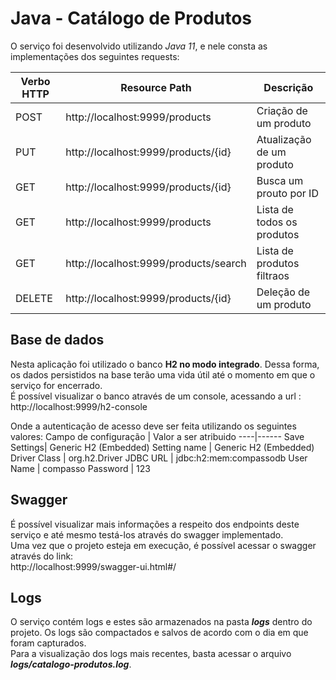 # **Java - Catálogo de Produtos**
O serviço foi desenvolvido utilizando *Java 11*, e nele consta as implementações dos seguintes requests: <br />

Verbo HTTP | Resource Path | Descrição
----|------|--------
POST| http://localhost:9999/products | Criação de um produto
PUT | http://localhost:9999/products/{id} | Atualização de um produto
GET | http://localhost:9999/products/{id} | Busca um prouto por ID
GET | http://localhost:9999/products | Lista de todos os produtos
GET | http://localhost:9999/products/search | Lista de produtos filtraos
DELETE | http://localhost:9999/products/{id} | Deleção de um produto

## **Base de dados**
Nesta aplicação foi utilizado o banco **H2 no modo integrado**. Dessa forma, os dados persistidos na base terão uma vida útil até o momento em que o serviço for encerrado.<br />
É possível visualizar o banco através de um console, acessando a url : <br />
http://localhost:9999/h2-console
<br />

Onde a autenticação de acesso deve ser feita utilizando os seguintes valores:
Campo de configuração | Valor a ser atribuido
----|------
Save Settings| Generic H2 (Embedded)
Setting name | Generic H2 (Embedded)
Driver Class | org.h2.Driver
JDBC URL | jdbc:h2:mem:compassodb
User Name | compasso
Password | 123

## **Swagger**
É possível visualizar mais informações a respeito dos endpoints deste serviço e até mesmo testá-los através do swagger implementado. <br />
Uma vez que o projeto esteja em execução, é possível acessar o swagger através do link: <br />
http://localhost:9999/swagger-ui.html#/

## **Logs**
O serviço contém logs e estes são armazenados na pasta ***logs*** dentro do projeto. Os logs são compactados e salvos de acordo com o dia em que foram capturados. <br />
Para a visualização dos logs mais recentes, basta acessar o arquivo ***logs/catalogo-produtos.log***. <br />